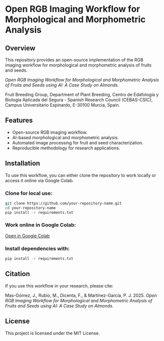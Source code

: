 # Open RGB Imaging Workflow for Morphological and Morphometric Analysis


## Overview

This repository provides an open-source implementation of the RGB imaging workflow for morphological and morphometric analysis of fruits and seeds.

*Open RGB Imaging Workflow for Morphological and Morphometric Analysis of Fruits and Seeds using AI: A Case Study on Almonds.*

Fruit Breeding Group, Department of Plant Breeding, Centro de Edafología y Biología Aplicada del Segura - Spanish Research Council (CEBAS-CSIC), Campus Universitario Espinardo, E-30100 Murcia, Spain.

## Features

- Open-source RGB imaging workflow.
- AI-based morphological and morphometric analysis.
- Automated image processing for fruit and seed characterization.
- Reproducible methodology for research applications.

## Installation

To use this workflow, you can either clone the repository to work locally or access it online via Google Colab.

### Clone for local use:

```sh
git clone https://github.com/your-repository-name.git
cd your-repository-name
pip install -r requirements.txt
```

### Work online in Google Colab:

[Open in Google Colab](https://colab.research.google.com/your-notebook-link)



### Install dependencies with:

```sh
pip install -r requirements.txt
```

## Citation

If you use this workflow in your research, please cite:

Mas-Gómez, J., Rubio, M., Dicenta, F., & Martínez-García, P. J. 2025. *Open RGB Imaging Workflow for Morphological and Morphometric Analysis of Fruits and Seeds using AI: A Case Study on Almonds.*

## License

This project is licensed under the MIT License.
